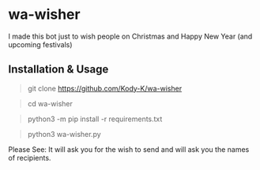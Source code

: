 # wa-wisher
I made this bot just to wish people on Christmas and Happy New Year (and upcoming festivals)

## Installation & Usage

> git clone https://github.com/Kody-K/wa-wisher

> cd wa-wisher

> python3 -m pip install -r requirements.txt

> python3 wa-wisher.py


Please See: It will ask you for the wish to send and will ask you the names of recipients.
